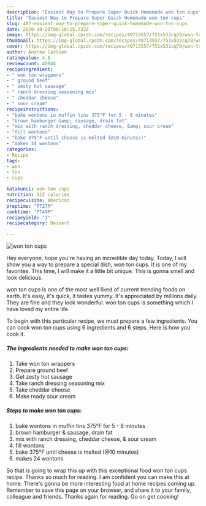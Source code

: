 ```yaml
---
description: "Easiest Way to Prepare Super Quick Homemade won ton cups"
title: "Easiest Way to Prepare Super Quick Homemade won ton cups"
slug: 407-easiest-way-to-prepare-super-quick-homemade-won-ton-cups
date: 2020-10-28T00:10:15.732Z
image: https://img-global.cpcdn.com/recipes/49713557/751x532cq70/won-ton-cups-recipe-main-photo.jpg
thumbnail: https://img-global.cpcdn.com/recipes/49713557/751x532cq70/won-ton-cups-recipe-main-photo.jpg
cover: https://img-global.cpcdn.com/recipes/49713557/751x532cq70/won-ton-cups-recipe-main-photo.jpg
author: Andrew Carlson
ratingvalue: 4.8
reviewcount: 40944
recipeingredient:
- " won ton wrappers"
- " ground beef"
- " zesty hot sausage"
- " ranch dressing seasoning mix"
- " cheddar cheese"
- " sour cream"
recipeinstructions:
- "bake wontons in muffin tins 375°F for 5 - 8 minutes"
- "brown hamburger &amp; sausage, drain fat"
- "mix with ranch dressing, cheddar cheese, &amp; sour cream"
- "fill wontons"
- "bake 375°F until cheese is melted (@10 minutes)"
- "makes 24 wontons"
categories:
- Recipe
tags:
- won
- ton
- cups

katakunci: won ton cups 
nutrition: 112 calories
recipecuisine: American
preptime: "PT27M"
cooktime: "PT49M"
recipeyield: "3"
recipecategory: Dessert

---
```



![won ton cups](https://img-global.cpcdn.com/recipes/49713557/751x532cq70/won-ton-cups-recipe-main-photo.jpg)

Hey everyone, hope you're having an incredible day today. Today, I will show you a way to prepare a special dish, won ton cups. It is one of my favorites. This time, I will make it a little bit unique. This is gonna smell and look delicious.



won ton cups is one of the most well liked of current trending foods on earth. It's easy, it's quick, it tastes yummy. It's appreciated by millions daily. They are fine and they look wonderful. won ton cups is something which I have loved my entire life.


To begin with this particular recipe, we must prepare a few ingredients. You can cook won ton cups using 6 ingredients and 6 steps. Here is how you cook it.

<!--inarticleads1-->

##### The ingredients needed to make won ton cups:

1. Take  won ton wrappers
1. Prepare  ground beef
1. Get  zesty hot sausage
1. Take  ranch dressing seasoning mix
1. Take  cheddar cheese
1. Make ready  sour cream




<!--inarticleads2-->

##### Steps to make won ton cups:

1. bake wontons in muffin tins 375°F for 5 - 8 minutes
1. brown hamburger &amp; sausage, drain fat
1. mix with ranch dressing, cheddar cheese, &amp; sour cream
1. fill wontons
1. bake 375°F until cheese is melted (@10 minutes)
1. makes 24 wontons




So that is going to wrap this up with this exceptional food won ton cups recipe. Thanks so much for reading. I am confident you can make this at home. There's gonna be more interesting food at home recipes coming up. Remember to save this page on your browser, and share it to your family, colleague and friends. Thanks again for reading. Go on get cooking!
